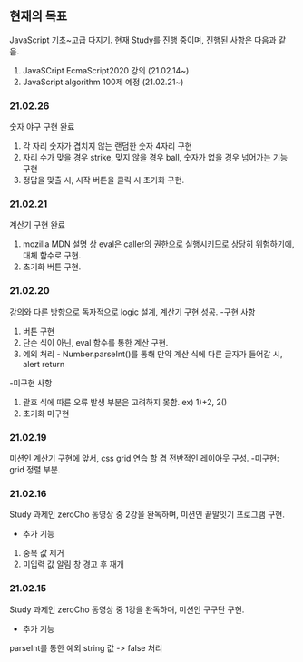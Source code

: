 ## 현재의 목표

JavaScript 기초~고급 다지기.
현재 Study를 진행 중이며, 진행된 사항은 다음과 같음.

1. JavaSCript EcmaScript2020 강의 (21.02.14~)
2. JavaScript algorithm 100제 예정 (21.02.21~)

### 21.02.26

숫자 야구 구현 완료

1. 각 자리 숫자가 겹치지 않는 랜덤한 숫자 4자리 구현
2. 자리 수가 맞을 경우 strike, 맞지 않을 경우 ball, 숫자가 없을 경우 넘어가는 기능 구현
3. 정답을 맞출 시, 시작 버튼을 클릭 시 초기화 구현.

### 21.02.21

계산기 구현 완료

1. mozilla MDN 설명 상 eval은 caller의 권한으로 실행시키므로 상당히 위험하기에, 대체 함수로 구현.
2. 초기화 버튼 구현.

### 21.02.20

강의와 다른 방향으로 독자적으로 logic 설계, 계산기 구현 성공. -구현 사항

1. 버튼 구현
2. 단순 식이 아닌, eval 함수를 통한 계산 구현.
3. 예외 처리 - Number.parseInt()를 통해 만약 계산 식에 다른 글자가 들어갈 시, alert return

-미구현 사항

1. 괄호 식에 따른 오류 발생 부분은 고려하지 못함. ex) 1)+2, 2()
2. 초기화 미구현

### 21.02.19

미션인 계산기 구현에 앞서, css grid 연습 할 겸 전반적인 레이아웃 구성. -미구현: grid 정렬 부분.

### 21.02.16

Study 과제인 zeroCho 동영상 중 2강을 완독하며, 미션인 끝말잇기 프로그램 구현.

- 추가 기능

1. 중복 값 제거
2. 미입력 값 알림 창 경고 후 재개

### 21.02.15

Study 과제인 zeroCho 동영상 중 1강을 완독하며, 미션인 구구단 구현.

- 추가 기능

parseInt를 통한 예외 string 값 -> false 처리
